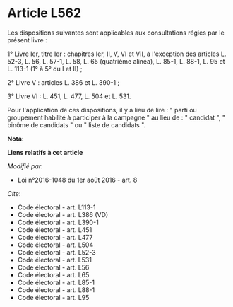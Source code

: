 # Article L562

Les dispositions suivantes sont applicables aux consultations régies par le présent livre : 

1° Livre Ier, titre Ier : chapitres Ier, II, V, VI et VII, à l'exception des articles L. 52-3, L. 56, L. 57-1, L. 58, L. 65
(quatrième alinéa), L. 85-1, L. 88-1, L. 95 et L. 113-1 (1° à 5° du I et II) ; 

2° Livre V : articles L. 386 et L. 390-1 ; 

3° Livre VI : L. 451, L. 477, L. 504 et L. 531. 

Pour l'application de ces dispositions, il y a lieu de lire : " parti ou groupement habilité à participer à la campagne " au
lieu de : " candidat ", " binôme de candidats " ou " liste de candidats ".

**Nota:**



**Liens relatifs à cet article**

_Modifié par_:

  - Loi n°2016-1048 du 1er août 2016 - art. 8

_Cite_:

  - Code électoral - art. L113-1
  - Code électoral - art. L386 (VD)
  - Code électoral - art. L390-1
  - Code électoral - art. L451
  - Code électoral - art. L477
  - Code électoral - art. L504
  - Code électoral - art. L52-3
  - Code électoral - art. L531
  - Code électoral - art. L56
  - Code électoral - art. L65
  - Code électoral - art. L85-1
  - Code électoral - art. L88-1
  - Code électoral - art. L95
